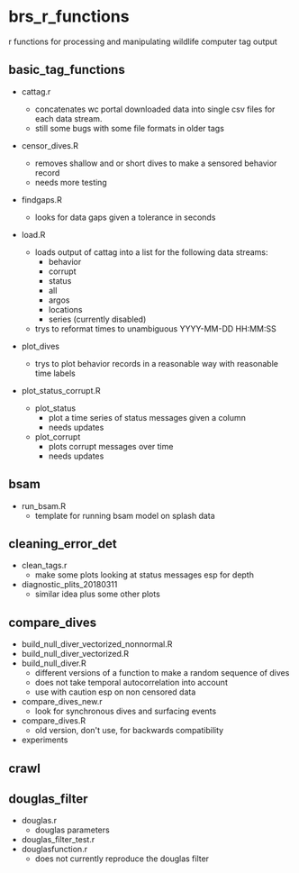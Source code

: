 # brs_r_functions
r functions for processing and manipulating wildlife computer tag output

## basic_tag_functions
+ cattag.r 
  - concatenates wc portal downloaded data into single csv files for each data stream.
  - still some bugs with some file formats in older tags

+ censor_dives.R
  - removes shallow and or short dives to make a sensored behavior record
  - needs more testing

+ findgaps.R
  - looks for data gaps given a tolerance in seconds

+ load.R
  - loads output of cattag into a list for the following data streams:
    - behavior
    - corrupt
    - status
    - all
    - argos
    - locations
    - series (currently disabled)
  - trys to reformat times to unambiguous YYYY-MM-DD HH:MM:SS

+ plot_dives
  - trys to plot behavior records in a reasonable way with reasonable time labels

+ plot_status_corrupt.R
  - plot_status
    - plot a time series of status messages given a column
    - needs updates
  - plot_corrupt
    - plots corrupt messages over time
    - needs updates

## bsam
+ run_bsam.R
  - template for running bsam model on splash data

## cleaning_error_det
+ clean_tags.r
  - make some plots looking at status messages esp for depth
+ diagnostic_plits_20180311
  - similar idea plus some other plots

## compare_dives
+ build_null_diver_vectorized_nonnormal.R
+ build_null_diver_vectorized.R
+ build_null_diver.R
  - different versions of a function to make a random sequence of dives
  - does not take temporal autocorrelation into account
  - use with caution esp on non censored data
+ compare_dives_new.r
  - look for synchronous dives and surfacing events
+ compare_dives.R
  - old version, don't use, for backwards compatibility
+ experiments

## crawl

## douglas_filter
+ douglas.r
  - douglas parameters
+ douglas_filter_test.r
+ douglasfunction.r
  - does not currently reproduce the douglas filter


